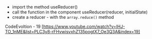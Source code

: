 - import the method useReducer()
- call the function in the component useReducer(reducer, initialState)
- create a reducer - with the `array.reduce()` method

CodeEvoltion - 19
[https://www.youtube.com/watch?v=IHJ-TO_1nME&list=PLC3y8-rFHvwisvxhZ135pogtX7_Oe3Q3A&index=19]
